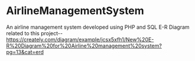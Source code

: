# AirlineManagementSystem
An airline management system developed using PHP and SQL
E-R Diagram related to this project--
https://creately.com/diagram/example/jcsx5xfh1/New%20E-R%20Diagram%20for%20Airline%20management%20system?pg=13&cat=erd
